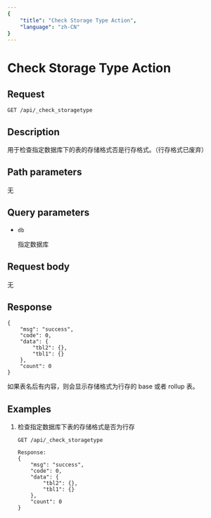 ```yaml
---
{
    "title": "Check Storage Type Action",
    "language": "zh-CN"
}
---
```


# Check Storage Type Action

## Request

`GET /api/_check_storagetype`

## Description

用于检查指定数据库下的表的存储格式否是行存格式。（行存格式已废弃）
    
## Path parameters

无

## Query parameters

* `db`

    指定数据库

## Request body

无

## Response

```
{
	"msg": "success",
	"code": 0,
	"data": {
		"tbl2": {},
		"tbl1": {}
	},
	"count": 0
}
```

如果表名后有内容，则会显示存储格式为行存的 base 或者 rollup 表。

## Examples

1. 检查指定数据库下表的存储格式是否为行存

    ```
    GET /api/_check_storagetype
    
    Response:
    {
    	"msg": "success",
    	"code": 0,
    	"data": {
    		"tbl2": {},
    		"tbl1": {}
    	},
    	"count": 0
    }
    ```
